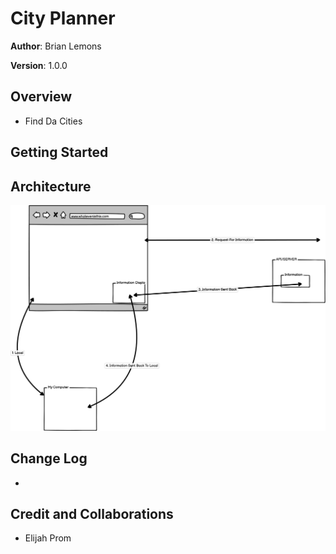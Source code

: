 # City Planner

**Author**: Brian Lemons

**Version**: 1.0.0 

## Overview

- Find Da Cities

## Getting Started
<!-- What are the steps that a user must take in order to build this app on their own machine and get it running? -->

## Architecture

![WireFrame](./src/img/NewWireframs.png)

## Change Log

- 

## Credit and Collaborations

- Elijah Prom
